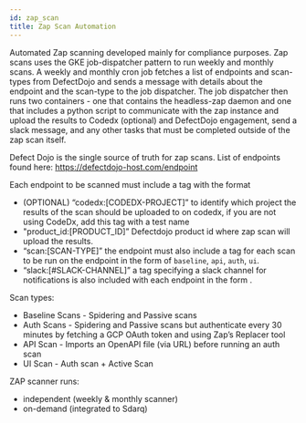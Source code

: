 ```yaml
---
id: zap_scan
title: Zap Scan Automation
---
```


Automated Zap scanning developed mainly for compliance purposes.
Zap scans uses the GKE job-dispatcher pattern to run weekly and monthly scans. A weekly and monthly cron job fetches a list of endpoints and scan-types from DefectDojo and sends a message with details about the endpoint and the scan-type to the job dispatcher. The job dispatcher then runs two containers - one that contains the headless-zap daemon and one that includes a python script to communicate with the zap instance and upload the results to Codedx (optional) and DefectDojo engagement, send a slack message, and any other tasks that must be completed outside of the zap scan itself.


Defect Dojo is the single source of truth for zap scans. List of endpoints found here: https://defectdojo-host.com/endpoint

Each endpoint to be scanned must include a tag with the format 
- (OPTIONAL) “codedx:[CODEDX-PROJECT]” to identify which project the results of the scan should be uploaded to on codedx, if you are not using CodeDx, add this tag with a test name 
- "product_id:[PRODUCT_ID]” Defectdojo product id where zap scan will upload the results.  
- “scan:[SCAN-TYPE]” the endpoint must also include a tag for each scan to be run on the endpoint in the form of `baseline`, `api`, `auth`, `ui`.
- “slack:[#SLACK-CHANNEL]” a tag specifying a slack channel for notifications is also included with each endpoint in the form .


Scan types:
- Baseline Scans - Spidering and Passive scans
- Auth Scans - Spidering and Passive scans but authenticate every 30 minutes by fetching a GCP OAuth token and using Zap’s Replacer tool
- API Scan - Imports an OpenAPI file (via URL) before running an auth scan
- UI Scan - Auth scan + Active Scan


ZAP scanner runs:
- independent (weekly & monthly scanner)
- on-demand (integrated to Sdarq)
